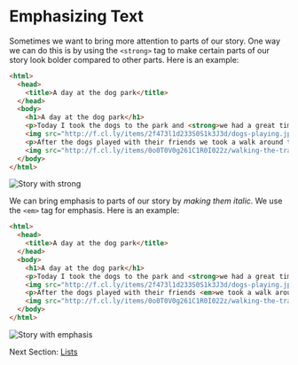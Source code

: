 # Emphasizing Text

Sometimes we want to bring more attention to parts of our story. One way we can do this is by using the `<strong>` tag to make certain parts of our story look bolder compared to other parts. Here is an example:

```html
<html>
  <head>
    <title>A day at the dog park</title>
  </head>
  <body>
    <h1>A day at the dog park</h1>
    <p>Today I took the dogs to the park and <strong>we had a great time!</strong></p>
    <img src="http://f.cl.ly/items/2f473l1d233S0S1k3J3d/dogs-playing.jpg">
    <p>After the dogs played with their friends we took a walk around the track together.</p>
    <img src="http://f.cl.ly/items/0o0T0V0g261C1R0I022z/walking-the-track.jpg">
  </body>
</html>
```

![Story with strong](http://cl.ly/image/1u083V0I0Y3O/content#.png)

We can bring emphasis to parts of our story by *making them italic*. We use the `<em>` tag for emphasis. Here is an example:

```html
<html>
  <head>
    <title>A day at the dog park</title>
  </head>
  <body>
    <h1>A day at the dog park</h1>
    <p>Today I took the dogs to the park and <strong>we had a great time!</strong></p>
    <img src="http://f.cl.ly/items/2f473l1d233S0S1k3J3d/dogs-playing.jpg">
    <p>After the dogs played with their friends <em>we took a walk around the track together.</em></p>
    <img src="http://f.cl.ly/items/0o0T0V0g261C1R0I022z/walking-the-track.jpg">
  </body>
</html>
```

![Story with emphasis](http://cl.ly/image/45033t3W3v3R/content#.png)

Next Section: [Lists](https://github.com/TriValleyCoderDojo/beginner-web/tree/master/session1/07-lists)
